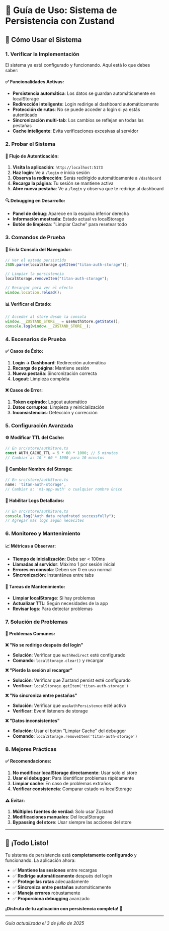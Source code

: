 # 🚀 Guía de Uso: Sistema de Persistencia con Zustand

## 📱 Cómo Usar el Sistema

### 1. **Verificar la Implementación**

El sistema ya está configurado y funcionando. Aquí está lo que debes saber:

#### ✅ **Funcionalidades Activas:**

- **Persistencia automática**: Los datos se guardan automáticamente en localStorage
- **Redirección inteligente**: Login redirige al dashboard automáticamente
- **Protección de rutas**: No se puede acceder a login si ya estás autenticado
- **Sincronización multi-tab**: Los cambios se reflejan en todas las pestañas
- **Cache inteligente**: Evita verificaciones excesivas al servidor

### 2. **Probar el Sistema**

#### 🔐 **Flujo de Autenticación:**

1. **Visita la aplicación**: `http://localhost:5173`
2. **Haz login**: Ve a `/login` e inicia sesión
3. **Observa la redirección**: Serás redirigido automáticamente a `/dashboard`
4. **Recarga la página**: Tu sesión se mantiene activa
5. **Abre nueva pestaña**: Ve a `/login` y observa que te redirige al dashboard

#### 🔍 **Debugging en Desarrollo:**

- **Panel de debug**: Aparece en la esquina inferior derecha
- **Información mostrada**: Estado actual vs localStorage
- **Botón de limpieza**: "Limpiar Cache" para resetear todo

### 3. **Comandos de Prueba**

#### 🧪 **En la Consola del Navegador:**

```javascript
// Ver el estado persistido
JSON.parse(localStorage.getItem("titan-auth-storage"));

// Limpiar la persistencia
localStorage.removeItem("titan-auth-storage");

// Recargar para ver el efecto
window.location.reload();
```

#### 📊 **Verificar el Estado:**

```javascript
// Acceder al store desde la consola
window.__ZUSTAND_STORE__ = useAuthStore.getState();
console.log(window.__ZUSTAND_STORE__);
```

### 4. **Escenarios de Prueba**

#### ✅ **Casos de Éxito:**

1. **Login → Dashboard**: Redirección automática
2. **Recarga de página**: Mantiene sesión
3. **Nueva pestaña**: Sincronización correcta
4. **Logout**: Limpieza completa

#### ❌ **Casos de Error:**

1. **Token expirado**: Logout automático
2. **Datos corruptos**: Limpieza y reinicialización
3. **Inconsistencias**: Detección y corrección

### 5. **Configuración Avanzada**

#### ⚙️ **Modificar TTL del Cache:**

```typescript
// En src/store/authStore.ts
const AUTH_CACHE_TTL = 5 * 60 * 1000; // 5 minutos
// Cambiar a: 10 * 60 * 1000 para 10 minutos
```

#### 🔧 **Cambiar Nombre del Storage:**

```typescript
// En src/store/authStore.ts
name: 'titan-auth-storage',
// Cambiar a: 'mi-app-auth' o cualquier nombre único
```

#### 🐛 **Habilitar Logs Detallados:**

```typescript
// En src/store/authStore.ts
console.log("Auth data rehydrated successfully");
// Agregar más logs según necesites
```

### 6. **Monitoreo y Mantenimiento**

#### 📈 **Métricas a Observar:**

- **Tiempo de inicialización**: Debe ser < 100ms
- **Llamadas al servidor**: Máximo 1 por sesión inicial
- **Errores en consola**: Deben ser 0 en uso normal
- **Sincronización**: Instantánea entre tabs

#### 🔄 **Tareas de Mantenimiento:**

- **Limpiar localStorage**: Si hay problemas
- **Actualizar TTL**: Según necesidades de la app
- **Revisar logs**: Para detectar problemas

### 7. **Solución de Problemas**

#### 🚨 **Problemas Comunes:**

**❌ "No se redirige después del login"**

- **Solución**: Verificar que `AuthRedirect` esté configurado
- **Comando**: `localStorage.clear()` y recargar

**❌ "Pierde la sesión al recargar"**

- **Solución**: Verificar que Zustand persist esté configurado
- **Verificar**: `localStorage.getItem('titan-auth-storage')`

**❌ "No sincroniza entre pestañas"**

- **Solución**: Verificar que `useAuthPersistence` esté activo
- **Verificar**: Event listeners de storage

**❌ "Datos inconsistentes"**

- **Solución**: Usar el botón "Limpiar Cache" del debugger
- **Comando**: `localStorage.removeItem('titan-auth-storage')`

### 8. **Mejores Prácticas**

#### ✅ **Recomendaciones:**

1. **No modificar localStorage directamente**: Usar solo el store
2. **Usar el debugger**: Para identificar problemas rápidamente
3. **Limpiar cache**: En caso de problemas extraños
4. **Verificar consistencia**: Comparar estado vs localStorage

#### ⚠️ **Evitar:**

1. **Múltiples fuentes de verdad**: Solo usar Zustand
2. **Modificaciones manuales**: Del localStorage
3. **Bypassing del store**: Usar siempre las acciones del store

---

## 🎉 ¡Todo Listo!

Tu sistema de persistencia está **completamente configurado** y funcionando. La aplicación ahora:

- ✅ **Mantiene las sesiones** entre recargas
- ✅ **Redirige automáticamente** después del login
- ✅ **Protege las rutas** adecuadamente
- ✅ **Sincroniza entre pestañas** automáticamente
- ✅ **Maneja errores** robustamente
- ✅ **Proporciona debugging** avanzado

**¡Disfruta de tu aplicación con persistencia completa!** 🚀

---

_Guía actualizada el 3 de julio de 2025_
